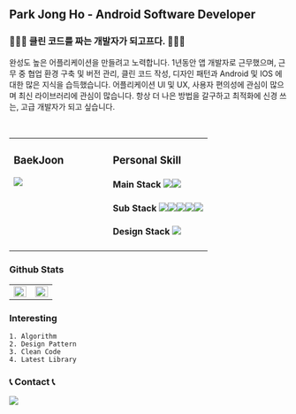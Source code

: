 ## **Park Jong Ho - Android Software Developer**

### 🧑🏻‍💻 클린 코드를 짜는 개발자가 되고프다. 🧑🏻‍💻
완성도 높은 어플리케이션을 만들려고 노력합니다. 1년동안 앱 개발자로 근무했으며, 근무 중 협업 환경 구축 및 버전 관리, 클린 코드 작성, 디자인 패턴과 Android 및 IOS 에 대한 많은 지식을 습득했습니다. 어플리케이션 UI 및 UX, 사용자 편의성에 관심이 많으며 최신 라이브러리에 관심이 많습니다. 항상 더 나은 방법을 갈구하고 최적화에 신경 쓰는, 고급 개발자가 되고 싶습니다.  

<br/>

<table><tr><td valign="top" width="50%">
  
### BaekJoon
  
<img align='top' src="http://mazassumnida.wtf/api/generate_badge?boj=as00098">
  </td><td valign="top" width="100%">
  <div align="left">
    
### Personal Skill
    
#### Main Stack <img src="https://img.shields.io/badge/Android-3ddc84?style=square&logo=Android Studio&logoColor=ffffff"/><img src="https://img.shields.io/badge/Java-007396?style=square&logo=Java&logoColor=ffffff"/>
#### Sub Stack <img src="https://img.shields.io/badge/Swift-fa7343?style=square&logo=Swift&logoColor=ffffff"/><img src="https://img.shields.io/badge/Xcode-147efb?style=square&logo=Xcode&logoColor=ffffff"/><img src="https://img.shields.io/badge/C-a8b9cc?style=square&logo=C&logoColor=ffffff"/><img src="https://img.shields.io/badge/C++-00599c?style=square&logo=C++&logoColor=ffffff"/><img src="https://img.shields.io/badge/Kotlin-7f52ff?style=square&logo=Kotlin&logoColor=ffffff"/>
#### Design Stack <img src="https://img.shields.io/badge/Adobe XD-ff61f6?style=square&logo=Adobe XD&logoColor=ffffff"/>
    
</div>  

</td></tr></table>

### Github Stats  
<table><tr><td valign="top" width="50%">

<img src="https://github-readme-stats.vercel.app/api?username=HoJongPark&show_icons=true&count_private=true&hide_border=true" align="left" style="width: 100%" />

</td><td valign="top" width="50%">

<img src="https://github-readme-stats.vercel.app/api/top-langs/?username=HoJongPark&hide_border=true&layout=compact" align="left" style="width: 100%" />
</td></tr></table>

### Interesting
<pre><code>1. Algorithm
2. Design Pattern
3. Clean Code
4. Latest Library
</code></pre>
### 📞 Contact 📞
<a href="mailto:pjh00098@gmail.com" target="_blank"><img src="https://img.shields.io/badge/pjh00098@gmail.com-ffffff?style=square&logo=Gmail&logoColor=EA4335"/></a>
